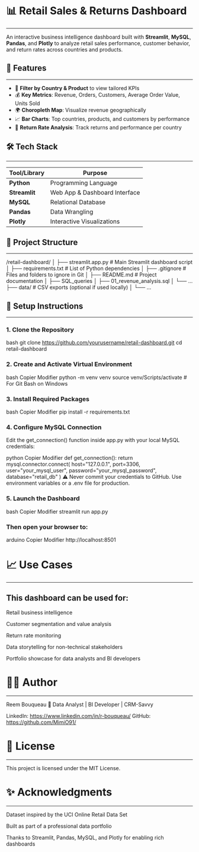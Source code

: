 # 📊 Retail Sales & Returns Dashboard
--------------------------------------

An interactive business intelligence dashboard built with **Streamlit**, **MySQL**, **Pandas**, and **Plotly** to analyze retail sales performance, customer behavior, and return rates across countries and products.


## 🚀 Features
----------------

- 🧭 **Filter by Country & Product** to view tailored KPIs
- 💰 **Key Metrics**: Revenue, Orders, Customers, Average Order Value, Units Sold
- 🌍 **Choropleth Map**: Visualize revenue geographically
- 📈 **Bar Charts**: Top countries, products, and customers by performance
- 🔄 **Return Rate Analysis**: Track returns and performance per country


## 🛠️ Tech Stack
-----------------

| Tool/Library     | Purpose                        |
|------------------|--------------------------------|
| **Python**       | Programming Language           |
| **Streamlit**    | Web App & Dashboard Interface  |
| **MySQL**        | Relational Database            |
| **Pandas**       | Data Wrangling                 |
| **Plotly**       | Interactive Visualizations     |


## 📂 Project Structure
------------------------

/retail-dashboard/
│
├── streamlit.app.py # Main Streamlit dashboard script
│
├── requirements.txt # List of Python dependencies
│
├── .gitignore # Files and folders to ignore in Git
│
├── README.md # Project documentation
│
├── SQL_queries
│ ├── 01_revenue_analysis.sql
│ └── ...
├── data/ # CSV exports (optional if used locally)
│ └── ...


## 🔧 Setup Instructions
------------------------

### 1. Clone the Repository

bash
git clone https://github.com/yourusername/retail-dashboard.git
cd retail-dashboard

### 2. Create and Activate Virtual Environment
bash
Copier
Modifier
python -m venv venv
source venv/Scripts/activate  # For Git Bash on Windows

### 3. Install Required Packages
bash
Copier
Modifier
pip install -r requirements.txt

### 4. Configure MySQL Connection
Edit the get_connection() function inside app.py with your local MySQL credentials:

python
Copier
Modifier
def get_connection():
    return mysql.connector.connect(
        host="127.0.0.1",
        port=3306,
        user="your_mysql_user",
        password="your_mysql_password",
        database="retail_db"
    )
⚠️ Never commit your credentials to GitHub. Use environment variables or a .env file for production.

### 5. Launch the Dashboard
bash
Copier
Modifier
streamlit run app.py

### Then open your browser to:

arduino
Copier
Modifier
http://localhost:8501

# 📈 Use Cases
---------------

## This dashboard can be used for:

Retail business intelligence

Customer segmentation and value analysis

Return rate monitoring

Data storytelling for non-technical stakeholders

Portfolio showcase for data analysts and BI developers

# 🙋‍♀️ Author 
------------
Reem Bouqueau
🎯 Data Analyst | BI Developer | CRM-Savvy

LinkedIn: https://www.linkedin.com/in/r-bouqueau/
GitHub: https://github.com/MimiO91/

# 🧾 License
-------------
This project is licensed under the MIT License.

# ✨ Acknowledgments
---------------------
Dataset inspired by the UCI Online Retail Data Set

Built as part of a professional data portfolio

Thanks to Streamlit, Pandas, MySQL, and Plotly for enabling rich dashboards


